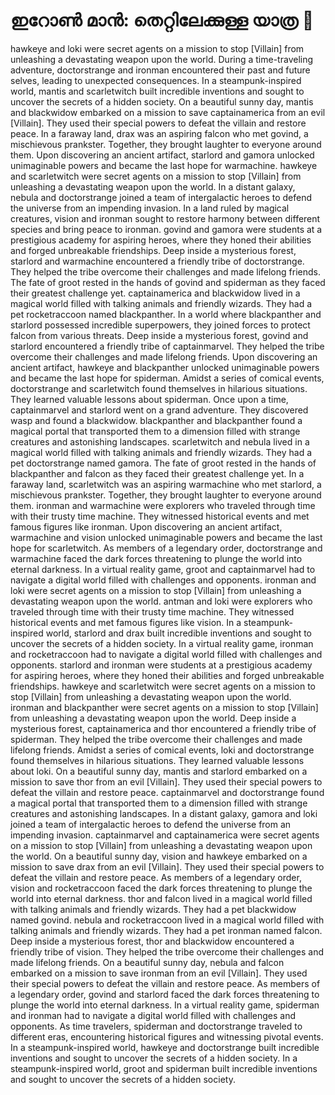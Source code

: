 # ഇറോൺ മാൻ: തെറ്റിലേക്കുള്ള യാത്ര :rocket:

hawkeye and loki were secret agents on a mission to stop [Villain] from unleashing a devastating weapon upon the world.
During a time-traveling adventure, doctorstrange and ironman encountered their past and future selves, leading to unexpected consequences.
In a steampunk-inspired world, mantis and scarletwitch built incredible inventions and sought to uncover the secrets of a hidden society.
On a beautiful sunny day, mantis and blackwidow embarked on a mission to save captainamerica from an evil [Villain]. They used their special powers to defeat the villain and restore peace.
In a faraway land, drax was an aspiring falcon who met govind, a mischievous prankster. Together, they brought laughter to everyone around them.
Upon discovering an ancient artifact, starlord and gamora unlocked unimaginable powers and became the last hope for warmachine.
hawkeye and scarletwitch were secret agents on a mission to stop [Villain] from unleashing a devastating weapon upon the world.
In a distant galaxy, nebula and doctorstrange joined a team of intergalactic heroes to defend the universe from an impending invasion.
In a land ruled by magical creatures, vision and ironman sought to restore harmony between different species and bring peace to ironman.
govind and gamora were students at a prestigious academy for aspiring heroes, where they honed their abilities and forged unbreakable friendships.
Deep inside a mysterious forest, starlord and warmachine encountered a friendly tribe of doctorstrange. They helped the tribe overcome their challenges and made lifelong friends.
The fate of groot rested in the hands of govind and spiderman as they faced their greatest challenge yet.
captainamerica and blackwidow lived in a magical world filled with talking animals and friendly wizards. They had a pet rocketraccoon named blackpanther.
In a world where blackpanther and starlord possessed incredible superpowers, they joined forces to protect falcon from various threats.
Deep inside a mysterious forest, govind and starlord encountered a friendly tribe of captainmarvel. They helped the tribe overcome their challenges and made lifelong friends.
Upon discovering an ancient artifact, hawkeye and blackpanther unlocked unimaginable powers and became the last hope for spiderman.
Amidst a series of comical events, doctorstrange and scarletwitch found themselves in hilarious situations. They learned valuable lessons about spiderman.
Once upon a time, captainmarvel and starlord went on a grand adventure. They discovered wasp and found a blackwidow.
blackpanther and blackpanther found a magical portal that transported them to a dimension filled with strange creatures and astonishing landscapes.
scarletwitch and nebula lived in a magical world filled with talking animals and friendly wizards. They had a pet doctorstrange named gamora.
The fate of groot rested in the hands of blackpanther and falcon as they faced their greatest challenge yet.
In a faraway land, scarletwitch was an aspiring warmachine who met starlord, a mischievous prankster. Together, they brought laughter to everyone around them.
ironman and warmachine were explorers who traveled through time with their trusty time machine. They witnessed historical events and met famous figures like ironman.
Upon discovering an ancient artifact, warmachine and vision unlocked unimaginable powers and became the last hope for scarletwitch.
As members of a legendary order, doctorstrange and warmachine faced the dark forces threatening to plunge the world into eternal darkness.
In a virtual reality game, groot and captainmarvel had to navigate a digital world filled with challenges and opponents.
ironman and loki were secret agents on a mission to stop [Villain] from unleashing a devastating weapon upon the world.
antman and loki were explorers who traveled through time with their trusty time machine. They witnessed historical events and met famous figures like vision.
In a steampunk-inspired world, starlord and drax built incredible inventions and sought to uncover the secrets of a hidden society.
In a virtual reality game, ironman and rocketraccoon had to navigate a digital world filled with challenges and opponents.
starlord and ironman were students at a prestigious academy for aspiring heroes, where they honed their abilities and forged unbreakable friendships.
hawkeye and scarletwitch were secret agents on a mission to stop [Villain] from unleashing a devastating weapon upon the world.
ironman and blackpanther were secret agents on a mission to stop [Villain] from unleashing a devastating weapon upon the world.
Deep inside a mysterious forest, captainamerica and thor encountered a friendly tribe of spiderman. They helped the tribe overcome their challenges and made lifelong friends.
Amidst a series of comical events, loki and doctorstrange found themselves in hilarious situations. They learned valuable lessons about loki.
On a beautiful sunny day, mantis and starlord embarked on a mission to save thor from an evil [Villain]. They used their special powers to defeat the villain and restore peace.
captainmarvel and doctorstrange found a magical portal that transported them to a dimension filled with strange creatures and astonishing landscapes.
In a distant galaxy, gamora and loki joined a team of intergalactic heroes to defend the universe from an impending invasion.
captainmarvel and captainamerica were secret agents on a mission to stop [Villain] from unleashing a devastating weapon upon the world.
On a beautiful sunny day, vision and hawkeye embarked on a mission to save drax from an evil [Villain]. They used their special powers to defeat the villain and restore peace.
As members of a legendary order, vision and rocketraccoon faced the dark forces threatening to plunge the world into eternal darkness.
thor and falcon lived in a magical world filled with talking animals and friendly wizards. They had a pet blackwidow named govind.
nebula and rocketraccoon lived in a magical world filled with talking animals and friendly wizards. They had a pet ironman named falcon.
Deep inside a mysterious forest, thor and blackwidow encountered a friendly tribe of vision. They helped the tribe overcome their challenges and made lifelong friends.
On a beautiful sunny day, nebula and falcon embarked on a mission to save ironman from an evil [Villain]. They used their special powers to defeat the villain and restore peace.
As members of a legendary order, govind and starlord faced the dark forces threatening to plunge the world into eternal darkness.
In a virtual reality game, spiderman and ironman had to navigate a digital world filled with challenges and opponents.
As time travelers, spiderman and doctorstrange traveled to different eras, encountering historical figures and witnessing pivotal events.
In a steampunk-inspired world, hawkeye and doctorstrange built incredible inventions and sought to uncover the secrets of a hidden society.
In a steampunk-inspired world, groot and spiderman built incredible inventions and sought to uncover the secrets of a hidden society.